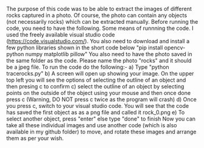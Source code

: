 The purpose of this code was to be able to extract the images of different rocks captured in a photo. Of course, the photo can contain any objects (not necessarily rocks) which can be extracted manually.
Before running the code, you need to have the following. Some means of runnning the code. I used the freely available visual studio code (https://code.visualstudio.com/). You also need to download and install a few python libraries shown in the short code below
"pip install opencv-python numpy matplotlib pillow"
You also need to have the photo saved in the same folder as the code. Please name the photo "rocks" and it should be a jpeg file.
To run the code do the following:-
a) Type "python tracerocks.py"
b) A screen will open up showing your image. On the upper top left you will see the options of selecting the outline of an object and then presing c to confirm
c) select the outline of an object by selecting points on the outside of the object using your mouse and then once done press c (Warning, DO NOT press c twice as the program will crash)
d) Once you press c, switch to your visual studio code. You will see that the code has saved the first object as as a png file and called it rock_0.png
e) To select another object, press "enter" else type "done" to finish
Now you can take all these individual images and use another code (which is also available in my github folder) to move, and rotate these images and arrange them as per your wish.

